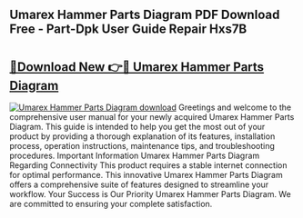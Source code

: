 ## Umarex Hammer Parts Diagram PDF Download Free - Part-Dpk User Guide Repair Hxs7B

# <h2><a href="http://dfjti4k.blite.top/?on=Umarex+Hammer+Parts+Diagram">🔗Download New 👉🔴 Umarex Hammer Parts Diagram</a></h2>

[![Umarex Hammer Parts Diagram download](https://i.imgur.com/lujVjoI.png)](http://dfjti4k.blite.top/?on=Umarex+Hammer+Parts+Diagram)
Greetings and welcome to the comprehensive user manual for your newly acquired Umarex Hammer Parts Diagram. This guide is intended to help you get the most out of your product by providing a thorough explanation of its features, installation process, operation instructions, maintenance tips, and troubleshooting procedures. Important Information Umarex Hammer Parts Diagram Regarding Connectivity This product requires a stable internet connection for optimal performance. This innovative Umarex Hammer Parts Diagram offers a comprehensive suite of features designed to streamline your workflow. Your Success is Our Priority Umarex Hammer Parts Diagram. We are committed to ensuring your complete satisfaction.
